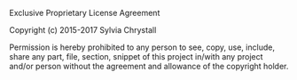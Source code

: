 Exclusive Proprietary License Agreement

Copyright (c) 2015-2017 Sylvia Chrystall

Permission is hereby prohibited to any person to see, copy, use, include, share any part, file, section, snippet of this project in/with any project and/or person without the agreement and allowance of the copyright holder.
